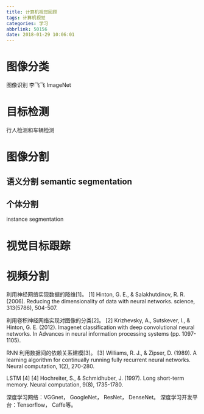 ```yaml
---
title: 计算机视觉回顾
tags: 计算机视觉
categories: 学习
abbrlink: 50156
date: 2018-01-29 10:06:01
---
```

# 图像分类
图像识别
李飞飞 ImageNet

# 目标检测
行人检测和车辆检测

# 图像分割
## 语义分割 semantic segmentation

## 个体分割
instance segmentation

# 视觉目标跟踪

# 视频分割

利用神经网络实现数据的降维[1]。
[1] Hinton, G. E., & Salakhutdinov, R. R. (2006). Reducing the dimensionality of
 data with neural networks. science, 313(5786), 504-507.

利用卷积神经网络实现对图像的分类[2]。
[2] Krizhevsky, A., Sutskever, I., & Hinton, G. E. (2012). Imagenet classification
with deep convolutional neural networks. In Advances in neural information
processing systems (pp. 1097-1105).

RNN  利用数据间的依赖关系建模[3]。
[3] Williams, R. J., & Zipser, D. (1989). A learning algorithm for continually
running fully recurrent neural networks. Neural computation, 1(2), 270-280.

LSTM [4]
[4] Hochreiter, S., & Schmidhuber, J. (1997). Long short-term memory. Neural
computation, 9(8), 1735-1780.

深度学习网络：VGGnet， GoogleNet， ResNet， DenseNet。
深度学习开发平台：Tensorflow， Caffe等。
